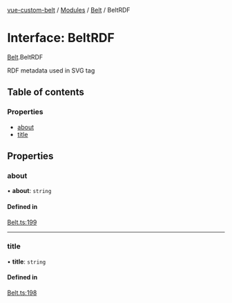 [vue-custom-belt](../README.md) / [Modules](../modules.md) / [Belt](../modules/Belt.md) / BeltRDF

# Interface: BeltRDF

[Belt](../modules/Belt.md).BeltRDF

RDF metadata used in SVG tag

## Table of contents

### Properties

- [about](Belt.BeltRDF.md#about)
- [title](Belt.BeltRDF.md#title)

## Properties

### about

• **about**: `string`

#### Defined in

[Belt.ts:199](https://github.com/jeffholst/vue-custom-belt/blob/fd97bd8/src/Belt.ts#L199)

___

### title

• **title**: `string`

#### Defined in

[Belt.ts:198](https://github.com/jeffholst/vue-custom-belt/blob/fd97bd8/src/Belt.ts#L198)
